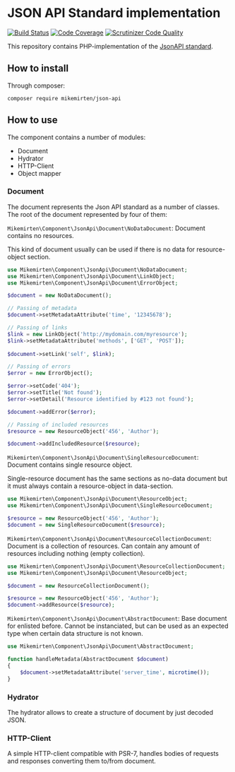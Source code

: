 # JSON API Standard implementation 

[![Build Status](https://scrutinizer-ci.com/g/mikemirten/JsonApi/badges/build.png?b=master)](https://scrutinizer-ci.com/g/mikemirten/JsonApi/build-status/master) [![Code Coverage](https://scrutinizer-ci.com/g/mikemirten/JsonApi/badges/coverage.png?b=master)](https://scrutinizer-ci.com/g/mikemirten/JsonApi/?branch=master) [![Scrutinizer Code Quality](https://scrutinizer-ci.com/g/mikemirten/JsonApi/badges/quality-score.png?b=master)](https://scrutinizer-ci.com/g/mikemirten/JsonApi/?branch=master)

This repository contains PHP-implementation of the [JsonAPI standard](http://jsonapi.org/).

## How to install
Through composer:

```composer require mikemirten/json-api```

## How to use

The component contains a number of modules:
- Document
- Hydrator
- HTTP-Client
- Object mapper

### Document
The document represents the Json API standard as a number of classes. The root of the document represented by four of them:

```Mikemirten\Component\JsonApi\Document\NoDataDocument```: Document contains no resources.

This kind of document usually can be used if there is no data for resource-object section.
```php
use Mikemirten\Component\JsonApi\Document\NoDataDocument;
use Mikemirten\Component\JsonApi\Document\LinkObject;
use Mikemirten\Component\JsonApi\Document\ErrorObject;

$document = new NoDataDocument();

// Passing of metadata
$document->setMetadataAttribute('time', '12345678');

// Passing of links
$link = new LinkObject('http://mydomain.com/myresource');
$link->setMetadataAttribute('methods', ['GET', 'POST']);
        
$document->setLink('self', $link);

// Passing of errors
$error = new ErrorObject();

$error->setCode('404');
$error->setTitle('Not found');
$error->setDetail('Resource identified by #123 not found');

$document->addError($error);

// Passing of included resources
$resource = new ResourceObject('456', 'Author');

$document->addIncludedResource($resource);
```

```Mikemirten\Component\JsonApi\Document\SingleResourceDocument```: Document contains single resource object.

Single-resource document has the same sections as no-data document but it must always contain a resource-object in data-section.

```php
use Mikemirten\Component\JsonApi\Document\ResourceObject;
use Mikemirten\Component\JsonApi\Document\SingleResourceDocument;

$resource = new ResourceObject('456', 'Author');        
$document = new SingleResourceDocument($resource);
```

```Mikemirten\Component\JsonApi\Document\ResourceCollectionDocument```: Document is a collection of resources. Can contain any amount of resources including nothing (empty collection).

```php
use Mikemirten\Component\JsonApi\Document\ResourceCollectionDocument;
use Mikemirten\Component\JsonApi\Document\ResourceObject;

$document = new ResourceCollectionDocument();

$resource = new ResourceObject('456', 'Author');
$document->addResource($resource);
```

```Mikemirten\Component\JsonApi\Document\AbstractDocument```: Base document for enlisted before. Cannot be instanciated, but can be used as an expected type when certain data structure is not known.

```php
use Mikemirten\Component\JsonApi\Document\AbstractDocument;

function handleMetadata(AbstractDocument $document)
{
    $document->setMetadataAttribute('server_time', microtime());
}
```

### Hydrator
The hydrator allows to create a structure of document by just decoded JSON.

### HTTP-Client
A simple HTTP-client compatible with PSR-7, handles bodies of requests and responses converting them to/from document.
